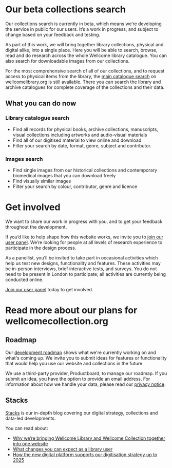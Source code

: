 # Our beta collections search

Our collections search is currently in beta, which means we’re developing the service in public for our users. It’s a work in progress, and subject to change based on your feedback and testing.

As part of this work, we will bring together library collections, physical and digital alike, into a single place. Here you will be able to search, browse, read and do research across the whole Wellcome library catalogue. You can also search for downloadable images from our collections.

For the most comprehensive search of all of our collections, and to request access to physical items from the library, the [main catalogue search](https://search.wellcomelibrary.org) on wellcomelibrary.org  is still available. There you can search the library and archive catalogues for complete coverage of the collections and their data.

## What you can do now

### Library catalogue search
- Find all records for physical books, archive collections, manuscripts, visual collections including artworks and audio-visual materials
- Find all of our digitised material to view online and download 
- Filter your search by date, format, genre, subject and contributor.

### Images search
- Find single images from our historical collections and contemporary biomedical images that you can download freely
- Find visually similar images
- Filter your search by colour, contributor, genre and licence

# Get involved

We want to share our work in progress with you, and to get your feedback throughout the development.

If you’d like to help shape how this website works, we invite you to [join our user panel](https://wellcomecollection.org/user-panel). We’re looking for people at all levels of research experience to participate in the design process.

As a panellist, you’ll be invited to take part in occasional activities which help us test new designs, functionality and features. These activities may be in-person interviews, brief interactive tests, and surveys. You do not need to be present in London to participate; all activities are currently being conducted online.

[Join our user panel](https://wellcomecollection.org/user-panel) today to get involved.

# Read more about our plans for wellcomecollection.org

## Roadmap

Our [development roadmap](https://roadmap.wellcomecollection.org) shows what we're currently working on and what's coming up. We invite you to submit ideas for features or functionality that would help you use our website and collections in the future. 

We use a third-party provider, Productboard, to manage our roadmap. If you submit an idea, you have the option to provide an email address. For information about how we handle your data, please read our [privacy notice](https://wellcome.org/about-us/governance/privacy-and-terms).

## Stacks

[Stacks](https://stacks.wellcomecollection.org/) is our in-depth blog covering our digital strategy, collections and data-led developments.

You can read about:
- [Why we’re bringing Wellcome Library and Wellcome Collection together into one website](https://stacks.wellcomecollection.org/one-website-for-wellcome-collection-museum-and-library-935b0bde889b)
- [What changes you can expect as a library user](https://stacks.wellcomecollection.org/moving-to-wellcomecollection-org-a-library-perspective-a5285ae079ce)
- [How the new digital platform supports our digitisation strategy up to 2025](https://stacks.wellcomecollection.org/digitisation-strategy-2020-2025-c965dd77624f)
